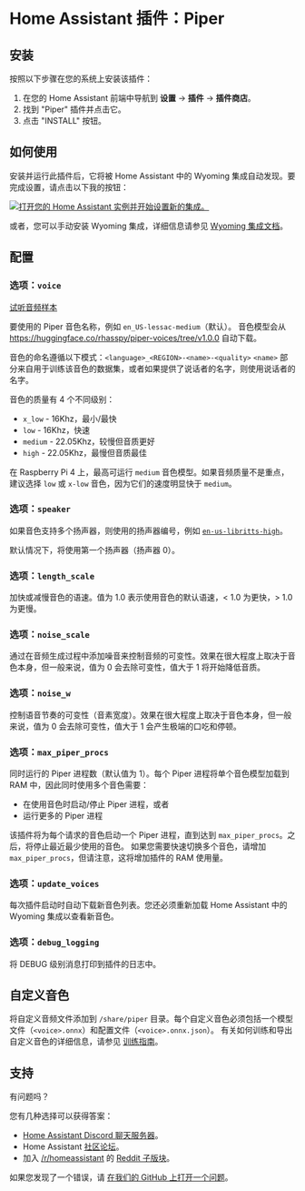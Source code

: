 # Home Assistant 插件：Piper

## 安装

按照以下步骤在您的系统上安装该插件：

1. 在您的 Home Assistant 前端中导航到 **设置** -> **插件** -> **插件商店**。
2. 找到 "Piper" 插件并点击它。
3. 点击 "INSTALL" 按钮。

## 如何使用

安装并运行此插件后，它将被 Home Assistant 中的 Wyoming 集成自动发现。要完成设置，请点击以下我的按钮：

[![打开您的 Home Assistant 实例并开始设置新的集成。](https://my.home-assistant.io/badges/config_flow_start.svg)](https://my.home-assistant.io/redirect/config_flow_start/?domain=wyoming)

或者，您可以手动安装 Wyoming 集成，详细信息请参见
[Wyoming 集成文档](https://www.home-assistant.io/integrations/wyoming/)。

## 配置

### 选项：`voice`

[试听音频样本](https://rhasspy.github.io/piper-samples/)

要使用的 Piper 音色名称，例如 `en_US-lessac-medium`（默认）。
音色模型会从 https://huggingface.co/rhasspy/piper-voices/tree/v1.0.0 自动下载。

音色的命名遵循以下模式：`<language>_<REGION>-<name>-<quality>`
`<name>` 部分来自用于训练该音色的数据集，或者如果提供了说话者的名字，则使用说话者的名字。

音色的质量有 4 个不同级别：

- `x_low` - 16Khz，最小/最快
- `low` - 16Khz，快速
- `medium` - 22.05Khz，较慢但音质更好
- `high` - 22.05Khz，最慢但音质最佳

在 Raspberry Pi 4 上，最高可运行 `medium` 音色模型。如果音频质量不是重点，建议选择 `low` 或 `x-low` 音色，因为它们的速度明显快于 `medium`。

### 选项：`speaker`

如果音色支持多个扬声器，则使用的扬声器编号，例如 [`en-us-libritts-high`](https://rhasspy.github.io/piper-samples/#en-us-libritts-high)。

默认情况下，将使用第一个扬声器（扬声器 0）。

### 选项：`length_scale`

加快或减慢音色的语速。值为 1.0 表示使用音色的默认语速，< 1.0 为更快，> 1.0 为更慢。

### 选项：`noise_scale`

通过在音频生成过程中添加噪音来控制音频的可变性。效果在很大程度上取决于音色本身，但一般来说，值为 0 会去除可变性，值大于 1 将开始降低音质。

### 选项：`noise_w`

控制语音节奏的可变性（音素宽度）。效果在很大程度上取决于音色本身，但一般来说，值为 0 会去除可变性，值大于 1 会产生极端的口吃和停顿。

### 选项：`max_piper_procs`

同时运行的 Piper 进程数（默认值为 1）。每个 Piper 进程将单个音色模型加载到 RAM 中，因此同时使用多个音色需要：

- 在使用音色时启动/停止 Piper 进程，或者
- 运行更多的 Piper 进程

该插件将为每个请求的音色启动一个 Piper 进程，直到达到 `max_piper_procs`。之后，将停止最近最少使用的音色。
如果您需要快速切换多个音色，请增加 `max_piper_procs`，但请注意，这将增加插件的 RAM 使用量。

### 选项：`update_voices`

每次插件启动时自动下载新音色列表。您还必须重新加载 Home Assistant 中的 Wyoming 集成以查看新音色。

### 选项：`debug_logging`

将 DEBUG 级别消息打印到插件的日志中。

## 自定义音色

将自定义音频文件添加到 `/share/piper` 目录。每个自定义音色必须包括一个模型文件（`<voice>.onnx`）和配置文件（`<voice>.onnx.json`）。
有关如何训练和导出自定义音色的详细信息，请参见 [训练指南](https://github.com/rhasspy/piper/blob/master/TRAINING.md)。

## 支持

有问题吗？

您有几种选择可以获得答案：

- [Home Assistant Discord 聊天服务器][discord]。
- Home Assistant [社区论坛][forum]。
- 加入 [/r/homeassistant][reddit] 的 [Reddit 子版块][reddit]。

如果您发现了一个错误，请 [在我们的 GitHub 上打开一个问题][issue]。

[discord]: https://discord.gg/c5DvZ4e
[forum]: https://community.home-assistant.io
[issue]: https://github.com/home-assistant/addons/issues
[reddit]: https://reddit.com/r/homeassistant
[repository]: https://github.com/hassio-addons/repository